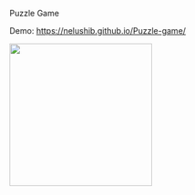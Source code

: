 Puzzle Game

Demo: https://nelushib.github.io/Puzzle-game/

<img src="https://your-image-url.typ](https://github.com/NelushiB/Puzzle-game/blob/master/img/Puzzle.png" width="250">

